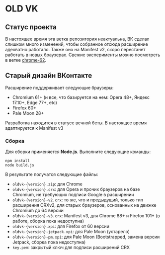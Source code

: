 # OLD VK

## Статус проекта

В настоящее время эта ветка репозитория неактуальна, ВК сделал слишком много изменений, чтобы собранное отсюда расширение адекватно работало. Также оно на Manifest v2, скоро перестанет работать в новых браузерах. Свежие эксперименты можно посмотреть в ветке [chrome-62](oldvk/tree/chrome-62).

## Старый дизайн ВКонтакте

Расширение поддерживает следующие браузеры:
* Chromium 61+ (и все, что базируется на нем: Opera 48+, Яндекс 17.10+, Edge 77+, etc)
* Firefox 60+
* Pale Moon 28+

Разработка находится в статусе вечной беты. В настоящее время адаптируется к Manifest v3

### Сборка

Для сборки применяется **Node.js**. Выполните следующие команды:

```
npm install
node build.js
```

В результате получатся следующие файлы:

* `oldvk-{version}.zip`: для Chrome
* `oldvk-{version}.crx`: для Opera и прочих браузеров на базе Chromium, не требующих подписи Google в расширении
* `oldvk-{version}-v2.crx`: то же, что и предыдущий, только тип расширения CRXv2, для старых браузеров, основанных на движке Chromium до 64 версии
* `oldvk-{version}-v3.crx`: Manifest v3, для Chrome 88+ и Firefox 101+ (в работе, сборка пока недоступна)
* `oldvk-{version}.xpi`: для Firefox от 60 версии
* `oldvk-{version}-jetpack.xpi`: для Pale Moon (устарело)
* `oldvk-{version}-pm.xpi`: для Pale Moon (Bootstrapped, замена версии Jetpack, сборка пока недоступна)
* `key.pem`: закрытый ключ для подписи расширений CRX
